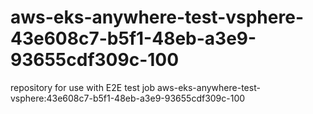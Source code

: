 # aws-eks-anywhere-test-vsphere-43e608c7-b5f1-48eb-a3e9-93655cdf309c-100
repository for use with E2E test job aws-eks-anywhere-test-vsphere:43e608c7-b5f1-48eb-a3e9-93655cdf309c-100
